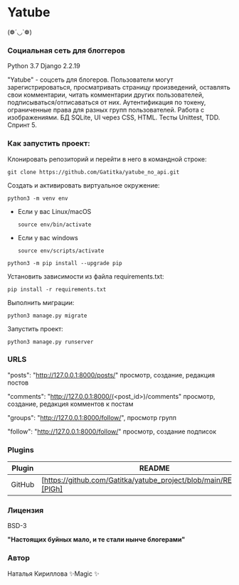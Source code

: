# Yatube
(❁´◡`❁)
### Социальная сеть для блоггеров
Python 3.7
Django 2.2.19

"Yatube" - соцсеть для блогеров. 
Пользователи могут зарегистрироваться, просматривать страницу произведений, оставлять свои комментарии, читать комментарии других пользователей, подписываться/отписаваться от них. Аутентификация по токену, ограниченные права для разных групп пользователей. Работа с изображениями.
БД SQLite, UI через CSS, HTML. Тесты Unittest, TDD. Спринт 5.

### Как запустить проект:

Клонировать репозиторий и перейти в него в командной строке:

```
git clone https://github.com/Gatitka/yatube_no_api.git
```

Cоздать и активировать виртуальное окружение:

```
python3 -m venv env
```

* Если у вас Linux/macOS

    ```
    source env/bin/activate
    ```

* Если у вас windows

    ```
    source env/scripts/activate
    ```

```
python3 -m pip install --upgrade pip
```

Установить зависимости из файла requirements.txt:

```
pip install -r requirements.txt
```

Выполнить миграции:

```
python3 manage.py migrate
```

Запустить проект:

```
python3 manage.py runserver
```

### URLS
"posts": "http://127.0.0.1:8000/posts/"
просмотр, создание, редакция постов

"comments": "http://127.0.0.1:8000/(<post_id>)/comments"
просмотр, создание, редакция комментов к постам

"groups": "http://127.0.0.1:8000/follow/",
просмотр групп

"follow": "http://127.0.0.1:8000/follow/"
просмотр, создание подписок


### Plugins

| Plugin | README |
| ------ | ------ |
| GitHub | [https://github.com/Gatitka/yatube_project/blob/main/README.md][PlGh] |


### Лицензия

BSD-3

**"Настоящих буйных мало, и те стали нынче блогерами"**

### Автор
Наталья Кириллова
✨Magic ✨
